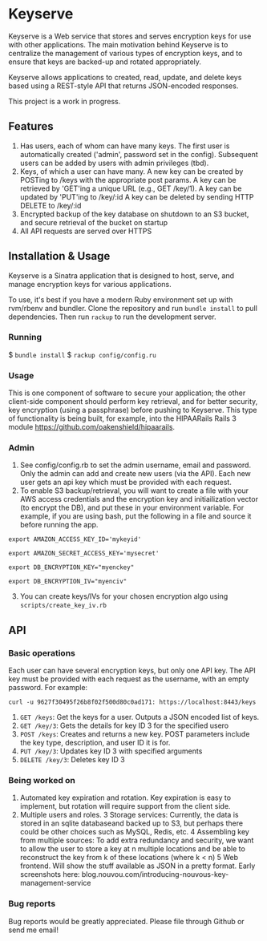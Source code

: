 Keyserve
========

Keyserve is a Web service that stores and serves encryption keys for use
with other applications. The main motivation behind Keyserve is to
centralize the management of various types of encryption keys, and to
ensure that keys are backed-up and rotated appropriately.

Keyserve allows applications to created, read, update, and delete keys
based using a REST-style API that returns JSON-encoded responses. 

This project is a work in progress.

Features
--------

1. Has users, each of whom can have many keys. The first user is
automatically created ('admin', password set in the config). Subsequent
users can be added by users with admin privileges (tbd).
2. Keys, of which a user can have many. 
    A new key can be created by POSTing to /keys with the appropriate
    post params. 
    A key can be retrieved by 'GET'ing a unique URL (e.g., GET /key/1).
    A key can be updated by 'PUT'ing to /key/:id
    A key can be deleted by sending HTTP DELETE to /key/:id
3. Encrypted backup of the key database on shutdown to an S3 bucket, and
secure retrieval of the bucket on startup
4. All API requests are served over HTTPS

Installation & Usage
--------------------

Keyserve is a Sinatra application that is designed to host, serve, and
manage encryption keys for various applications. 

To use, it's best if you have a modern Ruby environment set up with
rvm/rbenv and bundler. Clone the repository and run `bundle install` to
pull dependencies. Then run `rackup` to run the development server.

### Running
$ `bundle install`
$ `rackup config/config.ru`

### Usage

This is one component of software to secure your application; the other
client-side component should perform key retrieval, and for better
security, key encryption (using a passphrase) before pushing to
Keyserve. This type of functionality is being built, for example, into
the HIPAARails Rails 3 module https://github.com/oakenshield/hipaarails.

### Admin
1. See config/config.rb to set the admin username, email and password.
Only the admin can add and create new users (via the API). Each new user
gets an api key which must be provided with each request. 
2. To enable S3 backup/retrieval, you will want to create a file with
your AWS access credentials and the encryption key and initiailization
vector (to encrypt the DB), and put these in your environment variable.
For example, if you are using bash, put the following in a file and
source it before running the app. 

`export AMAZON_ACCESS_KEY_ID='mykeyid'`

`export AMAZON_SECRET_ACCESS_KEY='mysecret'`

`export DB_ENCRYPTION_KEY="myenckey"`

`export DB_ENCRYPTION_IV="myenciv"`

3. You can create keys/IVs for your chosen encryption algo using
`scripts/create_key_iv.rb`

API
---

### Basic operations

Each user can have several encryption keys, but only one API key. The
API key must be provided with each request as the username, with an
empty password. For example: 

`curl -u 9627f30495f26b8f02f500d80c0ad171: https://localhost:8443/keys`

1. `GET /keys`: Get the keys for a user. Outputs a JSON encoded list of keys.
2. `GET /key/3`: Gets the details for key ID 3 for the specified usero
3. `POST /keys`: Creates and returns a new key. POST parameters include
the key type, description, and user ID it is for. 
4. `PUT /key/3`: Updates key ID 3 with specified arguments
5. `DELETE /key/3`: Deletes key ID 3

### Being worked on

1. Automated key expiration and rotation. Key expiration is easy to implement, but rotation will require support from the client side.
2. Multiple users and roles. 
3 Storage services: Currently, the data is stored in an sqlite databaseand backed up to S3, but perhaps there could be other choices such as MySQL, Redis, etc. 
4 Assembling key from multiple sources: To add extra redundancy and security, we want to allow the user to store a key at n multiple locations and be able to reconstruct the key from k of these locations (where k < n)
5 Web frontend. Will show the stuff available as JSON in a pretty format. Early screenshots here: blog.nouvou.com/introducing-nouvous-key-management-service


### Bug reports

Bug reports would be greatly appreciated. Please file through Github or send me email!
